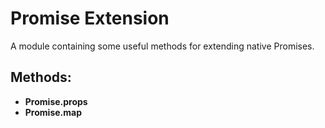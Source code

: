 # Promise Extension

A module containing some useful methods for extending native Promises.

## Methods:

-   **Promise.props**
-   **Promise.map**

